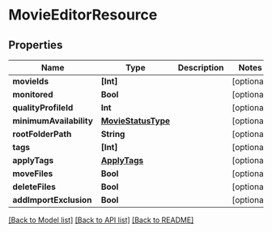# MovieEditorResource

## Properties
Name | Type | Description | Notes
------------ | ------------- | ------------- | -------------
**movieIds** | **[Int]** |  | [optional] 
**monitored** | **Bool** |  | [optional] 
**qualityProfileId** | **Int** |  | [optional] 
**minimumAvailability** | [**MovieStatusType**](MovieStatusType.md) |  | [optional] 
**rootFolderPath** | **String** |  | [optional] 
**tags** | **[Int]** |  | [optional] 
**applyTags** | [**ApplyTags**](ApplyTags.md) |  | [optional] 
**moveFiles** | **Bool** |  | [optional] 
**deleteFiles** | **Bool** |  | [optional] 
**addImportExclusion** | **Bool** |  | [optional] 

[[Back to Model list]](../README.md#documentation-for-models) [[Back to API list]](../README.md#documentation-for-api-endpoints) [[Back to README]](../README.md)


